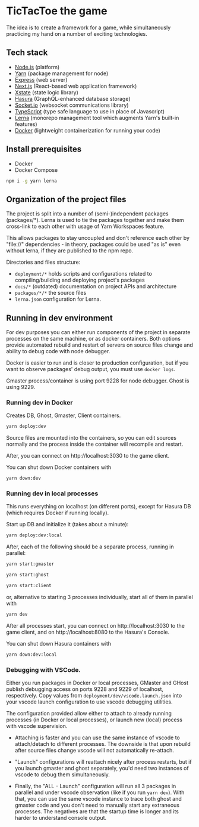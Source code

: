 # TicTacToe the game

The idea is to create a framework for a game, while simultaneously practicing
my hand on a number of exciting technologies.

## Tech stack

-   [Node.js][node] (platform)
-   [Yarn] (package management for node)
-   [Express] (web server)
-   [Next.js][next] (React-based web application framework)
-   [Xstate] (state logic library)
-   [Hasura] (GraphQL-enhanced database storage)
-   [Socket.io][socketio] (websocket communications library)
-   [TypeScript][ts] (type safe language to use in place of Javascript)
-   [Lerna] (monorepo management tool which augments Yarn's built-in
    features)
-   [Docker] (lightweight containerization for running your code)

## Install prerequisites

-   Docker
-   Docker Compose

```bash
npm i -g yarn lerna
```

## Organization of the project files

The project is split into a number of (semi-)independent packages (packages/\*).
Lerna is used to tie the packages together and make them cross-link to each
other with usage of Yarn Workspaces feature.

This allows packages to stay uncoupled and don't reference each other by
"file://" dependencies - in theory, packages could be used "as is" even without
lerna, if they are published to the npm repo.

Directories and files structure:

-   `deployment/*` holds scripts and configurations related to
    compiling/building and deploying project's packages
-   `docs/*` (outdated) documentation on project APIs and architecture
-   `packages/*/*` the source files
-   `lerna.json` configuration for Lerna.



## Running in dev environment

For dev purposes you can either run components of the project in separate
processes on the same machine, or as docker containers. Both options provide
automated rebuild and restart of servers on source files change and ability to
debug code with node debugger.

Docker is easier to run and is closer to production configuration, but if you
want to observe packages' debug output, you must use `docker logs`.

Gmaster process/container is using port 9228 for node debugger. Ghost is using
9229.

### Running dev in Docker

Creates DB, Ghost, Gmaster, Client containers.

```bash
yarn deploy:dev
```

Source files are mounted into the containers, so you can edit sources normally
and the process inside the container will recompile and restart.

After, you can connect on http://localhost:3030 to the game client.

You can shut down Docker containers with

```bash
yarn down:dev
```

### Running dev in local processes

This runs everything on localhost (on different ports), except for Hasura DB
(which requires Docker if running locally).

Start up DB and initialize it (takes about a minute):

```bash
yarn deploy:dev:local
```

After, each of the following should be a separate process, running in parallel:

```bash
yarn start:gmaster
```

```bash
yarn start:ghost
```

```bash
yarn start:client
```

or, alternative to starting 3 processes individually, start all of them in
parallel with

```bash
yarn dev
```

After all processes start, you can connect on http://localhost:3030 to the game
client, and on http://localhost:8080 to the Hasura's Console.

You can shut down Hasura containers with

```bash
yarn down:dev:local
```

### Debugging with VSCode.

Either you run packages in Docker or local processes, GMaster and GHost publish
debugging access on ports 9228 and 9229 of localhost, respectively. Copy values
from `deployment/dev/vscode.launch.json` into your vscode launch configuration
to use vscode debugging utilities.

The configuration provided allow either to attach to already running processes
(in Docker or local processes), or launch new (local) process with vscode
supervision.

- Attaching is faster and you can use the same instance of vscode to attach/detach
to different processes. The downside is that upon rebuild after source files
change vscode will not automatically re-attach.

- "Launch" configurations will reattach nicely after process restarts, but if you
launch gmaster and ghost separately, you'd need two instances of vscode to debug
them simultaneously.

- Finally, the "ALL - Launch" configuration will run all 3 packages in parallel
  and under vscode observation (like if you run `yarn dev`). With that, you can
  use the same vscode instance to trace both ghost and gmaster code and you
  don't need to manually start any extraneous processes. The negatives are that
  the startup time is longer and its harder to understand console output.


[node]: https://nodejs.org/
[lerna]: https://lerna.js.org/
[yarn]: https://yarnpkg.com/
[express]: https://expressjs.com/
[next]: https://nextjs.org/
[xstate]: https://xstate.js.org/
[hasura]: https://hasura.io/
[socketio]: https://socket.io/
[ts]: https://www.typescriptlang.org/
[docker]: https://www.docker.com/
